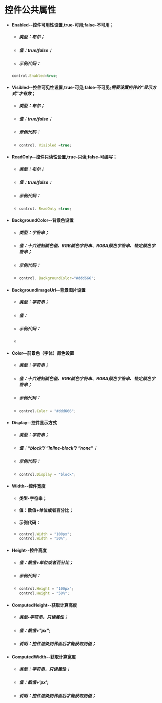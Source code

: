 # 控件公共属性

* #### Enabled--控件可用性设置,true-可用;false-不可用；

  * ##### 类型：布尔；
  * ##### 值：true/false；
  * ##### 示例代码：

  ```js
  control.Enabled=true;
  ```
* #### Visibled--控件可见性设置,true-可见;false-不可见;_需要设置控件的“显示方式”才有效_；

  * ##### 类型：布尔；
  * ##### 值：true/false；
  * ##### 示例代码：
  * ```js
    control. Visibled =true;
    ```
* #### ReadOnly--控件只读性设置,true-只读;false-可编写；

  * ##### 类型：布尔；
  * ##### 值：true/false；
  * ##### 示例代码：
  * ```js
    control. ReadOnly =true;
    ```
* #### BackgroundColor--背景色设置

  * ##### 类型：字符串；
  * ##### 值：十六进制颜色值、RGB颜色字符串、RGBA颜色字符串、特定颜色字符串；
  * ##### 示例代码：
  * ```js
    control. BackgroundColor="#ddd666";
    ```
* #### BackgroundImageUrl--背景图片设置

  * ##### 类型：字符串；
  * ##### 值：
  * ##### 示例代码：
  * ```js

    ```
* #### Color--前景色（字体）颜色设置

  * ##### 类型：字符串；
  * ##### 值：十六进制颜色值、RGB颜色字符串、RGBA颜色字符串、特定颜色字符串；
  * ##### 示例代码：
  * ```js
    control.Color = "#ddd666";
    ```
* #### Display--控件显示方式

  * ##### 类型：字符串；
  * ##### 值：“block”/ “inline-block”/ “none”；
  * ##### 示例代码：
  * ```js
    control.Display = "block";
    ```
* #### Width--控件宽度

  * #### 类型-字符串；
  * #### 值：数值+单位或者百分比；
  * #### 示例代码：
  * ```js
    control.Width = "100px";
    control.Width = "50%";
    ```
* #### Height--控件高度

  * ##### 值：数值+单位或者百分比；
  * ##### 示例代码：
  * ```js
    control.Height = "100px";
    control.Height = "50%";
    ```
* #### ComputedHeight--获取计算高度

  * ##### 类型-字符串，只读属性；
  * ##### 值：数值+"px";
  * ##### 说明：控件渲染到界面后才能获取到值；
* #### ComputedWidth--获取计算宽度

  * ##### 类型：字符串，只读属性；
  * ##### 值：数值+'px';
  * ##### 说明：控件渲染到界面后才能获取到值；

    #### 




